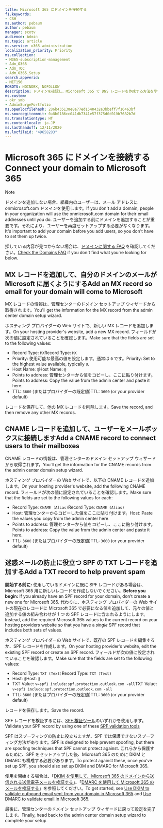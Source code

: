 ```yaml
---
title: Microsoft 365 にドメインを接続する
f1.keywords:
- CSH
ms.author: pebaum
author: pebaum
manager: scotv
audience: Admin
ms.topic: article
ms.service: o365-administration
localization_priority: Priority
ms.collection:
- M365-subscription-management
- Adm_O365
- Adm_TOC
- Adm_O365_Setup
search.appverid:
- MET150
ROBOTS: NOINDEX, NOFOLLOW
description: ドメインを確認し、Microsoft 365 で DNS レコードを作成する方法を学びます。
ms.custom:
- okr_smb
- AdminSurgePortfolio
ms.openlocfilehash: 206b435130e8e77ed1540432e3bbeff7f16463bf
ms.sourcegitcommit: 0a8b0186cc041db7341e57f375d0d010b7682b7d
ms.translationtype: HT
ms.contentlocale: ja-JP
ms.lasthandoff: 12/11/2020
ms.locfileid: "49658203"
---
```

# <a name="connect-your-domain-to-microsoft-365"></a><span data-ttu-id="00304-103">Microsoft 365 にドメインを接続する</span><span class="sxs-lookup"><span data-stu-id="00304-103">Connect your domain to Microsoft 365</span></span>

> [!NOTE]
> <span data-ttu-id="00304-104">ドメインを追加しない場合、組織内のユーザーは、メール アドレスに onmicrosoft.com ドメインを使用します。</span><span class="sxs-lookup"><span data-stu-id="00304-104">If you don't add a domain, people in your organization will use the onmicrosoft.com domain for their email addresses until you do.</span></span> <span data-ttu-id="00304-105">ユーザーを追加する前にドメインを追加することが重要です。それにより、ユーザーを再度セットアップする必要がなくなります。</span><span class="sxs-lookup"><span data-stu-id="00304-105">It's important to add your domain before you add users, so you don't have to set them up twice.</span></span>

<span data-ttu-id="00304-106">探している内容が見つからない場合は、[ドメインに関する FAQ](../setup/domains-faq.yml) を確認してください。</span><span class="sxs-lookup"><span data-stu-id="00304-106">[Check the Domains FAQ](../setup/domains-faq.yml) if you don't find what you're looking for below.</span></span>

## <a name="add-an-mx-record-so-email-for-your-domain-will-come-to-microsoft"></a><span data-ttu-id="00304-107">MX レコードを追加して、自分のドメインのメールが Microsoft に届くようにする</span><span class="sxs-lookup"><span data-stu-id="00304-107">Add an MX record so email for your domain will come to Microsoft</span></span>

<span data-ttu-id="00304-108">MX レコードの情報は、管理センターのドメイン セットアップ ウィザードから取得されます。</span><span class="sxs-lookup"><span data-stu-id="00304-108">You'll get the information for the MX record from the admin center domain setup wizard.</span></span>

<span data-ttu-id="00304-109">ホスティング プロバイダーの Web サイトで、新しい MX レコードを追加します。</span><span class="sxs-lookup"><span data-stu-id="00304-109">On your hosting provider's website, add a new MX record.</span></span>
<span data-ttu-id="00304-110">フィールドが次の値に設定されていることを確認します。</span><span class="sxs-lookup"><span data-stu-id="00304-110">Make sure that the fields are set to the following values:</span></span>

- <span data-ttu-id="00304-111">Record Type: `MX`</span><span class="sxs-lookup"><span data-stu-id="00304-111">Record Type: `MX`</span></span>
- <span data-ttu-id="00304-112">Priority: 使用可能な最高の値を設定します。通常は `0` です。</span><span class="sxs-lookup"><span data-stu-id="00304-112">Priority: Set to the highest value available, typically `0`.</span></span>
- <span data-ttu-id="00304-113">Host Name: `@`</span><span class="sxs-lookup"><span data-stu-id="00304-113">Host Name: `@`</span></span>
- <span data-ttu-id="00304-114">Points to address: 管理センターから値をコピーし、ここに貼り付けます。</span><span class="sxs-lookup"><span data-stu-id="00304-114">Points to address: Copy the value from the admin center and paste it here.</span></span>
- <span data-ttu-id="00304-115">TTL: `3600‎` (またはプロバイダーの既定値)</span><span class="sxs-lookup"><span data-stu-id="00304-115">TTL: `3600‎` (or your provider default)</span></span>

<span data-ttu-id="00304-116">レコードを保存して、他の MX レコードを削除します。</span><span class="sxs-lookup"><span data-stu-id="00304-116">Save the record, and then remove any other MX records.</span></span>

## <a name="add-a-cname-record-to-connect-users-to-their-mailboxes"></a><span data-ttu-id="00304-117">CNAME レコードを追加して、ユーザーをメールボックスに接続します</span><span class="sxs-lookup"><span data-stu-id="00304-117">Add a CNAME record to connect users to their mailboxes</span></span>
<span data-ttu-id="00304-118">CNAME レコードの情報は、管理センターのドメイン セットアップ ウィザードから取得されます。</span><span class="sxs-lookup"><span data-stu-id="00304-118">You'll get the information for the CNAME records from the admin center domain setup wizard.</span></span>

<span data-ttu-id="00304-119">ホスティング プロバイダーの Web サイトで、以下の CNAME レコードを追加します。</span><span class="sxs-lookup"><span data-stu-id="00304-119">On your hosting provider's website, add the following CNAME record.</span></span> <span data-ttu-id="00304-120">フィールドが次の値に設定されていることを確認します。</span><span class="sxs-lookup"><span data-stu-id="00304-120">Make sure that the fields are set to the following values for each:</span></span>

- <span data-ttu-id="00304-121">Record Type: `CNAME (Alias)`</span><span class="sxs-lookup"><span data-stu-id="00304-121">Record Type: `CNAME (Alias)`</span></span>
- <span data-ttu-id="00304-122">Host: 管理センターからコピーした値をここに貼り付けます。</span><span class="sxs-lookup"><span data-stu-id="00304-122">Host: Paste the values you copy from the admin center here.</span></span>
- <span data-ttu-id="00304-123">Points to address: 管理センターから値をコピーし、ここに貼り付けます。</span><span class="sxs-lookup"><span data-stu-id="00304-123">Points to address: Copy the value from the admin center and paste it here.</span></span>
- <span data-ttu-id="00304-124">TTL: `3600‎` (またはプロバイダーの既定値)</span><span class="sxs-lookup"><span data-stu-id="00304-124">TTL: `3600‎` (or your provider default)</span></span>

## <a name="add-a-txt-record-to-help-prevent-spam"></a><span data-ttu-id="00304-125">迷惑メールの防止に役立つ SPF の TXT レコードを追加する</span><span class="sxs-lookup"><span data-stu-id="00304-125">Add a TXT record to help prevent spam</span></span>
<span data-ttu-id="00304-126">**開始する前に:** 使用しているドメインに既に SPF レコードがある場合は、Microsoft 365 用に新しいレコードを作成しないでください。</span><span class="sxs-lookup"><span data-stu-id="00304-126">**Before you begin:** If you already have an SPF record for your domain, don't create a new one for Microsoft 365.</span></span> <span data-ttu-id="00304-127">代わりに、ホスティング プロバイダーの Web サイトの現在のレコードに Microsoft 365 で必要になる値を追加して、元々の値と追加する値の組み合わせが *1 つ* の SPF レコードに含まれるようにします。</span><span class="sxs-lookup"><span data-stu-id="00304-127">Instead, add the required Microsoft 365 values to the current record on your hosting providers website so that you have a *single* SPF record that includes both sets of values.</span></span>

<span data-ttu-id="00304-128">ホスティング プロバイダーの Web サイトで、既存の SPF レコードを編集するか、SPF レコードを作成します。</span><span class="sxs-lookup"><span data-stu-id="00304-128">On your hosting provider's website, edit the existing SPF record or create an SPF record.</span></span>
<span data-ttu-id="00304-129">フィールドが次の値に設定されていることを確認します。</span><span class="sxs-lookup"><span data-stu-id="00304-129">Make sure that the fields are set to the following values:</span></span>

- <span data-ttu-id="00304-130">Record Type: `TXT (Text)`</span><span class="sxs-lookup"><span data-stu-id="00304-130">Record Type: `TXT (Text)`</span></span>
- <span data-ttu-id="00304-131">Host: `@`</span><span class="sxs-lookup"><span data-stu-id="00304-131">Host: `@`</span></span>
- <span data-ttu-id="00304-132">TXT Value: `v=spf1 include:spf.protection.outlook.com -all`</span><span class="sxs-lookup"><span data-stu-id="00304-132">TXT Value: `v=spf1 include:spf.protection.outlook.com -all`</span></span>
- <span data-ttu-id="00304-133">TTL: `3600‎` (またはプロバイダーの既定値)</span><span class="sxs-lookup"><span data-stu-id="00304-133">TTL: `3600‎` (or your provider default)</span></span>

<span data-ttu-id="00304-134">レコードを保存します。</span><span class="sxs-lookup"><span data-stu-id="00304-134">Save the record.</span></span>

<span data-ttu-id="00304-135">SPF レコードを検証するには、[SPF 検証ツール](https://docs.microsoft.com/office365/admin/setup/domains-faq#how-can-i-validate-spf-records-for-my-domain)のいずれかを使用します。</span><span class="sxs-lookup"><span data-stu-id="00304-135">Validate your SPF record by using one of these [SPF validation tools](https://docs.microsoft.com/office365/admin/setup/domains-faq#how-can-i-validate-spf-records-for-my-domain)</span></span>

<span data-ttu-id="00304-136">SPF はスプーフィングの防止に役立ちますが、SPF では保護できないスプーフィング方法があります。</span><span class="sxs-lookup"><span data-stu-id="00304-136">SPF is designed to help prevent spoofing, but there are spoofing techniques that SPF cannot protect against.</span></span> <span data-ttu-id="00304-137">これらから保護するために、SPF をセットアップした後、Microsoft 365 のために DKIM と DMARC も構成する必要があります。</span><span class="sxs-lookup"><span data-stu-id="00304-137">To protect against these, once you've set up SPF, you should also set up DKIM and DMARC for Microsoft 365.</span></span>

<span data-ttu-id="00304-138">使用を開始する場合は、「[DKIM を使用して、Microsoft 365 のドメインから送信される送信電子メールを検証する](https://technet.microsoft.com/library/mt695945%28v=exchg.150%29.aspx)」、「[DMARC を使用して Microsoft 365 のメールを検証する](https://technet.microsoft.com/library/mt734386%28v=exchg.150%29.aspx)」を参照してください。</span><span class="sxs-lookup"><span data-stu-id="00304-138">To get started, see [Use DKIM to validate outbound email sent from your domain in Microsoft 365](https://technet.microsoft.com/library/mt695945%28v=exchg.150%29.aspx) and [Use DMARC to validate email in Microsoft 365](https://technet.microsoft.com/library/mt734386%28v=exchg.150%29.aspx).</span></span>

<span data-ttu-id="00304-139">最後に、管理センターのドメイン セットアップ ウィザードに戻って設定を完了します。</span><span class="sxs-lookup"><span data-stu-id="00304-139">Finally, head back to the admin center domain setup wizard to complete your setup.</span></span>
